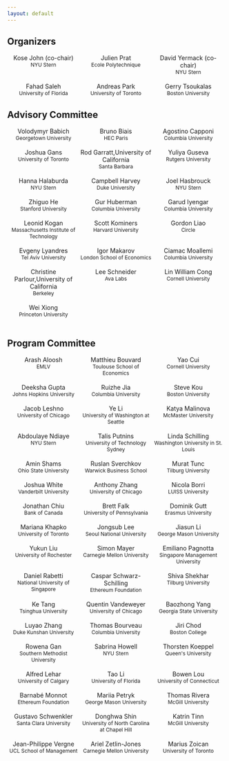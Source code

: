```yaml
---
layout: default
---
```


<style>
.column {
  float: left;
  width: 33.33%;
  text-align: center;
}

/* Clear floats after the columns */
.row:after {
  content: "";
  display: table;
  clear: both;
}

.affiliation {
  font-size: 0.85em;
  text-align: center;
}
</style>

<h2>Organizers</h2>

<div class="row">
    <div class="column">Kose John (co-chair)<br><span class="affiliation">NYU Stern</span></div>
    <div class="column">Julien Prat<br><span class="affiliation">Ecole Polytechnique</span></div>
    <div class="column">David Yermack (co-chair)<br><span class="affiliation">NYU Stern</span></div>
</div>
<br>
<div class="row">
    <div class="column">Fahad Saleh<br><span class="affiliation">University of Florida</span></div>
    <div class="column">Andreas Park<br><span class="affiliation">University of Toronto</span></div>
    <div class="column">Gerry Tsoukalas<br><span class="affiliation">Boston University</span></div>
</div>

<h2>Advisory Committee</h2>

<div class="row">
	<div class="column">
		Volodymyr Babich
		<br>
		<span class="affiliation">
			Georgetown University
		</span>
	</div>
	<div class="column">
		Bruno Biais
		<br>
		<span class="affiliation">
			HEC Paris
		</span>
	</div>
	<div class="column">
		Agostino Capponi
		<br>
		<span class="affiliation">
			Columbia University
		</span>
	</div>
</div>
<br>
<div class="row">
	<div class="column">
		Joshua Gans
		<br>
		<span class="affiliation">
			University of Toronto
		</span>
	</div>
	<div class="column">
		Rod Garratt,University of California
		<br>
		<span class="affiliation">
			 Santa Barbara
		</span>
	</div>
	<div class="column">
		Yuliya Guseva
		<br>
		<span class="affiliation">
			Rutgers University
		</span>
	</div>
</div>
<br>
<div class="row">
	<div class="column">
		Hanna Halaburda
		<br>
		<span class="affiliation">
			NYU Stern
		</span>
	</div>
	<div class="column">
		Campbell Harvey
		<br>
		<span class="affiliation">
			Duke University
		</span>
	</div>
	<div class="column">
		Joel Hasbrouck
		<br>
		<span class="affiliation">
			NYU Stern
		</span>
	</div>
</div>
<br>
<div class="row">
	<div class="column">
		Zhiguo He
		<br>
		<span class="affiliation">
			Stanford University
		</span>
	</div>
	<div class="column">
		Gur Huberman
		<br>
		<span class="affiliation">
			Columbia University
		</span>
	</div>
	<div class="column">
		Garud Iyengar
		<br>
		<span class="affiliation">
			Columbia University
		</span>
	</div>
</div>
<br>
<div class="row">
	<div class="column">
		Leonid Kogan
		<br>
		<span class="affiliation">
			Massachusetts Institute of Technology
		</span>
	</div>
	<div class="column">
		Scott Kominers
		<br>
		<span class="affiliation">
			Harvard University
		</span>
	</div>
	<div class="column">
		Gordon Liao
		<br>
		<span class="affiliation">
			Circle
		</span>
	</div>
</div>
<br>
<div class="row">
	<div class="column">
		Evgeny Lyandres
		<br>
		<span class="affiliation">
			Tel Aviv University
		</span>
	</div>
	<div class="column">
		Igor Makarov
		<br>
		<span class="affiliation">
			London School of Economics
		</span>
	</div>
	<div class="column">
		Ciamac Moallemi
		<br>
		<span class="affiliation">
			Columbia University
		</span>
	</div>
</div>
<br>
<div class="row">
	<div class="column">
		Christine Parlour,University of California
		<br>
		<span class="affiliation">
			 Berkeley
		</span>
	</div>
	<div class="column">
		Lee Schneider
		<br>
		<span class="affiliation">
			Ava Labs
		</span>
	</div>
	<div class="column">
		Lin William Cong
		<br>
		<span class="affiliation">
			Cornell University
		</span>
	</div>
</div>
<br>
<div class="row">
	<div class="column">
		Wei Xiong
		<br>
		<span class="affiliation">
			Princeton University
		</span>
	</div>
</div>
<br>


<h2>Program Committee</h2>

<div class="row">
	<div class="column">
		Arash Aloosh
		<br>
		<span class="affiliation">
			EMLV
		</span>
	</div>
	<div class="column">
		Matthieu Bouvard
		<br>
		<span class="affiliation">
			Toulouse School of Economics
		</span>
	</div>
	<div class="column">
		Yao Cui
		<br>
		<span class="affiliation">
			Cornell University
		</span>
	</div>
</div>
<br>
<div class="row">
	<div class="column">
		Deeksha Gupta
		<br>
		<span class="affiliation">
			Johns Hopkins University
		</span>
	</div>
	<div class="column">
		Ruizhe Jia
		<br>
		<span class="affiliation">
			Columbia University
		</span>
	</div>
	<div class="column">
		Steve Kou
		<br>
		<span class="affiliation">
			Boston University
		</span>
	</div>
</div>
<br>
<div class="row">
	<div class="column">
		Jacob Leshno
		<br>
		<span class="affiliation">
			University of Chicago
		</span>
	</div>
	<div class="column">
		Ye Li
		<br>
		<span class="affiliation">
			University of Washington at Seattle
		</span>
	</div>
	<div class="column">
		Katya Malinova
		<br>
		<span class="affiliation">
			McMaster University
		</span>
	</div>
</div>
<br>
<div class="row">
	<div class="column">
		Abdoulaye Ndiaye
		<br>
		<span class="affiliation">
			NYU Stern
		</span>
	</div>
	<div class="column">
		Talis Putnins
		<br>
		<span class="affiliation">
			University of Technology Sydney
		</span>
	</div>
	<div class="column">
		Linda Schilling
		<br>
		<span class="affiliation">
			Washington University in St. Louis
		</span>
	</div>
</div>
<br>
<div class="row">
	<div class="column">
		Amin Shams
		<br>
		<span class="affiliation">
			Ohio State University
		</span>
	</div>
	<div class="column">
		Ruslan Sverchkov
		<br>
		<span class="affiliation">
			Warwick Business School
		</span>
	</div>
	<div class="column">
		Murat Tunc
		<br>
		<span class="affiliation">
			Tilburg University
		</span>
	</div>
</div>
<br>
<div class="row">
	<div class="column">
		Joshua White
		<br>
		<span class="affiliation">
			Vanderbilt University
		</span>
	</div>
	<div class="column">
		Anthony Zhang
		<br>
		<span class="affiliation">
			University of Chicago
		</span>
	</div>
	<div class="column">
		Nicola Borri
		<br>
		<span class="affiliation">
			LUISS University
		</span>
	</div>
</div>
<br>
<div class="row">
	<div class="column">
		Jonathan Chiu
		<br>
		<span class="affiliation">
			Bank of Canada
		</span>
	</div>
	<div class="column">
		Brett Falk
		<br>
		<span class="affiliation">
			University of Pennsylvania
		</span>
	</div>
	<div class="column">
		Dominik Gutt
		<br>
		<span class="affiliation">
			Erasmus University
		</span>
	</div>
</div>
<br>
<div class="row">
	<div class="column">
		Mariana Khapko
		<br>
		<span class="affiliation">
			University of Toronto
		</span>
	</div>
	<div class="column">
		Jongsub Lee
		<br>
		<span class="affiliation">
			Seoul National University
		</span>
	</div>
	<div class="column">
		Jiasun Li
		<br>
		<span class="affiliation">
			George Mason University
		</span>
	</div>
</div>
<br>
<div class="row">
	<div class="column">
		Yukun Liu
		<br>
		<span class="affiliation">
			University of Rochester
		</span>
	</div>
	<div class="column">
		Simon Mayer
		<br>
		<span class="affiliation">
			Carnegie Mellon University
		</span>
	</div>
	<div class="column">
		Emiliano Pagnotta
		<br>
		<span class="affiliation">
			Singapore Management University
		</span>
	</div>
</div>
<br>
<div class="row">
	<div class="column">
		Daniel Rabetti
		<br>
		<span class="affiliation">
			National University of Singapore
		</span>
	</div>
	<div class="column">
		Caspar Schwarz-Schilling
		<br>
		<span class="affiliation">
			Ethereum Foundation
		</span>
	</div>
	<div class="column">
		Shiva Shekhar
		<br>
		<span class="affiliation">
			Tilburg University
		</span>
	</div>
</div>
<br>
<div class="row">
	<div class="column">
		Ke Tang
		<br>
		<span class="affiliation">
			Tsinghua University
		</span>
	</div>
	<div class="column">
		Quentin Vandeweyer
		<br>
		<span class="affiliation">
			University of Chicago
		</span>
	</div>
	<div class="column">
		Baozhong Yang
		<br>
		<span class="affiliation">
			Georgia State University
		</span>
	</div>
</div>
<br>
<div class="row">
	<div class="column">
		Luyao Zhang
		<br>
		<span class="affiliation">
			Duke Kunshan University
		</span>
	</div>
	<div class="column">
		Thomas Bourveau
		<br>
		<span class="affiliation">
			Columbia University
		</span>
	</div>
	<div class="column">
		Jiri Chod
		<br>
		<span class="affiliation">
			Boston College
		</span>
	</div>
</div>
<br>
<div class="row">
	<div class="column">
		Rowena Gan
		<br>
		<span class="affiliation">
			Southern Methodist University
		</span>
	</div>
	<div class="column">
		Sabrina Howell
		<br>
		<span class="affiliation">
			NYU Stern
		</span>
	</div>
	<div class="column">
		Thorsten Koeppel
		<br>
		<span class="affiliation">
			Queen's University
		</span>
	</div>
</div>
<br>
<div class="row">
	<div class="column">
		Alfred Lehar
		<br>
		<span class="affiliation">
			University of Calgary
		</span>
	</div>
	<div class="column">
		Tao Li
		<br>
		<span class="affiliation">
			University of Florida
		</span>
	</div>
	<div class="column">
		Bowen Lou
		<br>
		<span class="affiliation">
			University of Connecticut
		</span>
	</div>
</div>
<br>
<div class="row">
	<div class="column">
		Barnabé Monnot
		<br>
		<span class="affiliation">
			Ethereum Foundation
		</span>
	</div>
	<div class="column">
		Mariia Petryk
		<br>
		<span class="affiliation">
			George Mason University
		</span>
	</div>
	<div class="column">
		Thomas Rivera
		<br>
		<span class="affiliation">
			McGill University
		</span>
	</div>
</div>
<br>
<div class="row">
	<div class="column">
		Gustavo Schwenkler
		<br>
		<span class="affiliation">
			Santa Clara University
		</span>
	</div>
	<div class="column">
		Donghwa Shin
		<br>
		<span class="affiliation">
			University of North Carolina at Chapel Hill
		</span>
	</div>
	<div class="column">
		Katrin Tinn
		<br>
		<span class="affiliation">
			McGill University
		</span>
	</div>
</div>
<br>
<div class="row">
	<div class="column">
		Jean-Philippe Vergne
		<br>
		<span class="affiliation">
			UCL School of Management
		</span>
	</div>
	<div class="column">
		Ariel Zetlin-Jones
		<br>
		<span class="affiliation">
			Carnegie Mellon University
		</span>
	</div>
	<div class="column">
		Marius Zoican
		<br>
		<span class="affiliation">
			University of Toronto
		</span>
	</div>
</div>